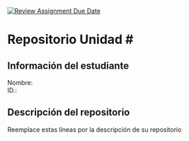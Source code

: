 [![Review Assignment Due Date](https://classroom.github.com/assets/deadline-readme-button-22041afd0340ce965d47ae6ef1cefeee28c7c493a6346c4f15d667ab976d596c.svg)](https://classroom.github.com/a/kZZVwYwF)
# Repositorio Unidad \#
## Información del estudiante
Nombre:  
ID.:  
## Descripción del repositorio
Reemplace estas líneas por la descripción de su repositorio
